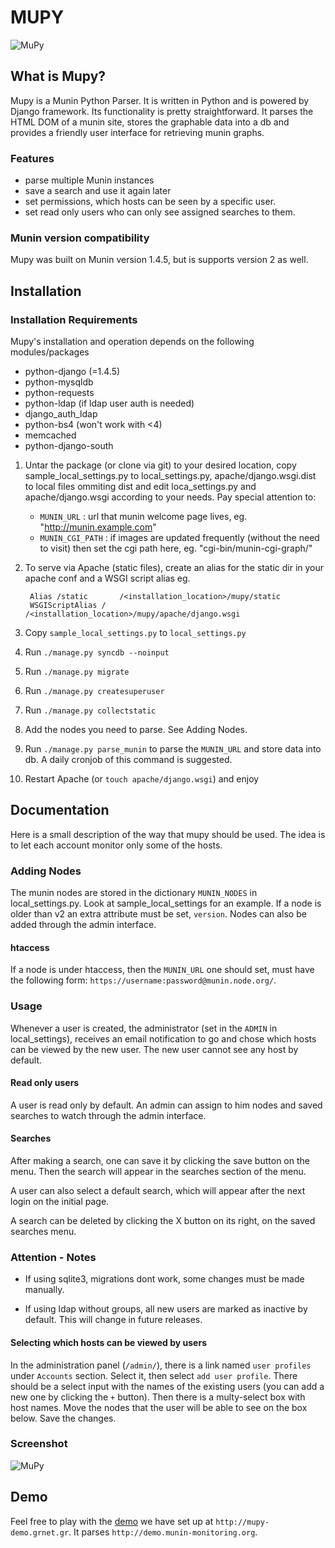 # MUPY

<img src="https://github.com/grnet/mupy/blob/master/mupy/static/images/mupy_logo.png" alt="MuPy">

## What is Mupy?

Mupy is a Munin Python Parser. It is written in Python and is powered by Django framework.
Its functionality is pretty straightforward. It parses the HTML DOM of a munin site, stores the graphable
data into a db and provides a friendly user interface for retrieving munin graphs.

### Features
- parse multiple Munin instances
- save a search and use it again later
- set permissions, which hosts can be seen by a specific user.
- set read only users who can only see assigned searches to them.


### Munin version compatibility
Mupy was built on Munin version 1.4.5, but is supports version 2 as well.


## Installation

### Installation Requirements
Mupy's installation and operation depends on the following modules/packages

* python-django (=1.4.5)
* python-mysqldb
* python-requests
* python-ldap (if ldap user auth is needed)
* django_auth_ldap
* python-bs4 (won't work with <4)
* memcached
* python-django-south

1. Untar the package (or clone via git) to your desired location, copy sample_local_settings.py to local_settings.py, apache/django.wsgi.dist to local files ommiting dist and edit loca_settings.py and apache/django.wsgi according to your needs. Pay special attention to:
	- `MUNIN_URL` : url that munin welcome page lives, eg. "http://munin.example.com"
	- `MUNIN_CGI_PATH` : if images are updated frequently (without the need to visit) then set the cgi path here, eg. "cgi-bin/munin-cgi-graph/"

2. To serve via Apache (static files),
create an alias for the static dir in your apache conf and a WSGI script alias eg.

		Alias /static       /<installation_location>/mupy/static
		WSGIScriptAlias /      /<installation_location>/mupy/apache/django.wsgi

3. Copy `sample_local_settings.py` to `local_settings.py`
4. Run `./manage.py syncdb --noinput`
5. Run `./manage.py migrate`
6. Run `./manage.py createsuperuser`
7. Run `./manage.py collectstatic`
8. Add the nodes you need to parse. See Adding Nodes.
9. Run `./manage.py parse_munin` to parse the `MUNIN_URL` and store data into db. A daily cronjob of this command is suggested.
10. Restart Apache (or `touch apache/django.wsgi`) and enjoy


## Documentation
Here is a small description of the way that mupy should be used.
The idea is to let each account monitor only some of the hosts.

### Adding Nodes
The munin nodes are stored in the dictionary `MUNIN_NODES` in local_settings.py.
Look at sample_local_settings for an example. If a node is older than v2 an extra
attribute must be set, `version`. Nodes can also be added through the admin interface.

#### htaccess
If a node is under htaccess, then the `MUNIN_URL` one should set, must have the following form:
`https://username:password@munin.node.org/`.

### Usage
Whenever a user is created, the administrator (set in the `ADMIN` in
local_settings), receives an email notification to go and chose which hosts can
 be viewed by the new user. The new user cannot see any host by default.

#### Read only users
A user is read only by default. An admin can assign to him nodes and saved searches to watch through the admin interface.

#### Searches
After making a search, one can save it by clicking the save button on the menu.
Then the search will appear in the searches section of the menu.

A user can also select a default search, which will appear after the next login
on the initial page.

A search can be deleted by clicking the X button on its right, on the saved searches menu.


### Attention - Notes
- If using sqlite3, migrations dont work, some changes must be made manually.

- If using ldap without groups, all new users are marked as inactive by default. This will change in future releases.

#### Selecting which hosts can be viewed by users
In the administration panel (`/admin/`), there is a link named `user profiles`
under `Accounts` section. Select it, then select `add user profile`. There
should be a select input with the names of the existing users (you can add a
new one by clicking the `+` button). Then there is a multy-select box with host
names. Move the nodes that the user will be able to see on the box below. Save
the changes.

### Screenshot

<img src="https://github.com/grnet/mupy/blob/master/mupy/static/images/mupy-screenshot.png" alt="MuPy">

## Demo
Feel free to play with the [demo](http://mupy-demo.grnet.gr/ "Mupy Demo") we have set up at `http://mupy-demo.grnet.gr`.
It parses `http://demo.munin-monitoring.org`.

